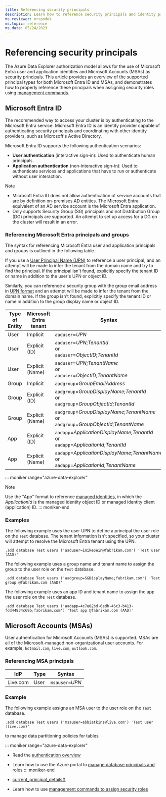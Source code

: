 ```yaml
---
title: Referencing security principals
description: Learn how to reference security principals and identity providers.
ms.reviewer: orspodek
ms.topic: reference
ms.date: 05/24/2023
---
```

# Referencing security principals

The Azure Data Explorer authorization model allows for the use of Microsoft Entra user and application identities and Microsoft Accounts (MSAs) as security principals. This article provides an overview of the supported principal types for both Microsoft Entra ID and MSAs, and demonstrates how to properly reference these principals when assigning security roles using [management commands](security-roles.md).

<a name='azure-active-directory'></a>

## Microsoft Entra ID

The recommended way to access your cluster is by authenticating to the Microsoft Entra service. Microsoft Entra ID is an identity provider capable of authenticating security principals and coordinating with other identity providers, such as Microsoft's Active Directory.

Microsoft Entra ID supports the following authentication scenarios:

* **User authentication** (interactive sign-in): Used to authenticate human principals.
* **Application authentication** (non-interactive sign-in): Used to authenticate services and applications that have to run or authenticate without user interaction.

> [!NOTE]
>
> * Microsoft Entra ID does not allow authentication of service accounts that are by definition on-premises AD entities. The Microsoft Entra equivalent of an AD service account is the Microsoft Entra application.
> * Only supports Security Group (SG) principals and not Distribution Group (DG) principals are supported. An attempt to set up access for a DG on the cluster will result in an error.

<a name='referencing-azure-ad-principals-and-groups'></a>

### Referencing Microsoft Entra principals and groups

The syntax for referencing Microsoft Entra user and application principals and groups is outlined in the following table.

If you use a [User Principal Name (UPN)](/azure/active-directory/hybrid/plan-connect-userprincipalname#what-is-userprincipalname) to reference a user principal, and an attempt will be made to infer the tenant from the domain name and try to find the principal. If the principal isn't found, explicitly specify the tenant ID or name in addition to the user's UPN or object ID.

Similarly, you can reference a security group with the group email address in [UPN format](/azure/active-directory/hybrid/plan-connect-userprincipalname#upn-format) and an attempt will be made to infer the tenant from the domain name. If the group isn't found, explicitly specify the tenant ID or name in addition to the group display name or object ID.

| Type of Entity | Microsoft Entra tenant | Syntax |
|--|--|--|
| User | Implicit | `aaduser`=*UPN* |
| User | Explicit (ID) | `aaduser`=*UPN*;*TenantId*<br />or<br />`aaduser`=*ObjectID*;*TenantId* |
| User | Explicit (Name) |`aaduser`=*UPN*;*TenantName*<br />or<br />`aaduser`=*ObjectID*;*TenantName* |
| Group | Implicit | `aadgroup`=*GroupEmailAddress* |
| Group | Explicit (ID) | `aadgroup`=*GroupDisplayName*;*TenantId*<br />or<br />`aadgroup`=*GroupObjectId*;*TenantId* |
| Group | Explicit (Name) |`aadgroup`=*GroupDisplayName*;*TenantName*<br />or<br />`aadgroup`=*GroupObjectId*;*TenantName* |
| App | Explicit (ID) | `aadapp`=*ApplicationDisplayName*;*TenantId*<br />or<br />`aadapp`=*ApplicationId*;*TenantId*|
| App | Explicit (Name) | `aadapp`=*ApplicationDisplayName*;*TenantName*<br />or<br />`aadapp`=*ApplicationId*;*TenantName*|

::: moniker range="azure-data-explorer"
> [!NOTE]
> Use the "App" format to reference [managed identities](/azure/data-explorer/managed-identities-overview), in which the *ApplicationId* is the managed identity object ID or managed identity client (application) ID.
::: moniker-end

### Examples

The following example uses the user UPN to define a principal the user role on the `Test` database. The tenant information isn't specified, so your cluster will attempt to resolve the Microsoft Entra tenant using the UPN.

```kusto
.add database Test users ('aaduser=imikeoein@fabrikam.com') 'Test user (AAD)'
```

The following example uses a group name and tenant name to assign the group to the user role on the `Test` database.

```kusto
.add database Test users ('aadgroup=SGDisplayName;fabrikam.com') 'Test group @fabrikam.com (AAD)'
```

The following example uses an app ID and tenant name to assign the app the user role on the `Test` database.

```kusto
.add database Test users ('aadapp=4c7e82bd-6adb-46c3-b413-fdd44834c69b;fabrikam.com') 'Test app @fabrikam.com (AAD)'
```

## Microsoft Accounts (MSAs)

User authentication for Microsoft Accounts (MSAs) is supported. MSAs are all of the Microsoft-managed non-organizational user accounts. For example, `hotmail.com`, `live.com`, `outlook.com`.

### Referencing MSA principals

| IdP | Type | Syntax |
|--|--|--|
| Live.com | User | `msauser=`*UPN* |

### Example

The following example assigns an MSA user to the user role on the `Test` database.

```kusto
.add database Test users ('msauser=abbiatkins@live.com') 'Test user (live.com)'
```

 to manage data partitioning policies for tables

::: moniker range="azure-data-explorer"
* Read the [authentication overview](/azure/data-explorer/access-control/index)

* Learn how to use the Azure portal to [manage database principals and roles](/azure/data-explorer/manage-database-permissions)
::: moniker-end
* [current_principal_details()](../query/current-principal-details-function.md)

* Learn how to use [management commands to assign security roles](security-roles.md)